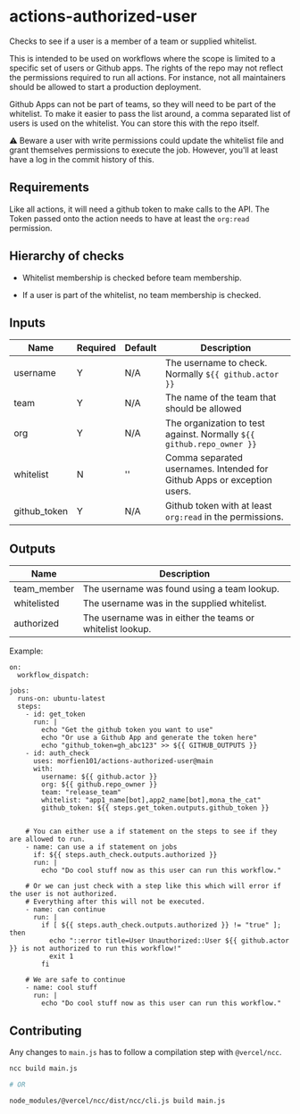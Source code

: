 # actions-authorized-user

Checks to see if a user is a member of a team or supplied whitelist.

This is intended to be used on workflows where the scope is limited to a specific set of users or Github apps.
The rights of the repo may not reflect the permissions required to run all actions.
For instance, not all maintainers should be allowed to start a production deployment.

Github Apps can not be part of teams, so they will need to be part of the whitelist.
To make it easier to pass the list around, a comma separated list of users is used on the whitelist.
You can store this with the repo itself.

:warning: Beware a user with write permissions could update the whitelist file and grant themselves permissions to execute the job.
However, you'll at least have a log in the commit history of this.

## Requirements

Like all actions, it will need a github token to make calls to the API.
The Token passed onto the action needs to have at least the `org:read` permission.

## Hierarchy of checks

- Whitelist membership is checked before team membership.

- If a user is part of the whitelist, no team membership is checked.

## Inputs

| Name         | Required | Default | Description                                                             |
| ------------ | -------- | ------- | ----------------------------------------------------------------------- |
| username     | Y        | N/A     | The username to check. Normally `${{ github.actor }}`                   |
| team         | Y        | N/A     | The name of the team that should be allowed                             |
| org          | Y        | N/A     | The organization to test against. Normally `${{ github.repo_owner }}`   |
| whitelist    | N        | ''      | Comma separated usernames. Intended for Github Apps or exception users. |
| github_token | Y        | N/A     | Github token with at least `org:read` in the permissions.               |

## Outputs

| Name        | Description                                               |
| ----------- | --------------------------------------------------------- |
| team_member | The username was found using a team lookup.               |
| whitelisted | The username was in the supplied whitelist.               |
| authorized  | The username was in either the teams or whitelist lookup. |

Example:

```
on:
  workflow_dispatch:

jobs:
  runs-on: ubuntu-latest
  steps:
    - id: get_token
      run: |
        echo "Get the github token you want to use"
        echo "Or use a Github App and generate the token here"
        echo "github_token=gh_abc123" >> ${{ GITHUB_OUTPUTS }}
    - id: auth_check
      uses: morfien101/actions-authorized-user@main
      with:
        username: ${{ github.actor }}
        org: ${{ github.repo_owner }}
        team: "release_team"
        whitelist: "app1_name[bot],app2_name[bot],mona_the_cat"
        github_token: ${{ steps.get_token.outputs.github_token }}


    # You can either use a if statement on the steps to see if they are allowed to run.
    - name: can use a if statement on jobs
      if: ${{ steps.auth_check.outputs.authorized }}
      run: |
        echo "Do cool stuff now as this user can run this workflow."

    # Or we can just check with a step like this which will error if the user is not authorized.
    # Everything after this will not be executed.
    - name: can continue
      run: |
        if [ ${{ steps.auth_check.outputs.authorized }} != "true" ]; then
          echo "::error title=User Unauthorized::User ${{ github.actor }} is not authorized to run this workflow!"
          exit 1
        fi

    # We are safe to continue
    - name: cool stuff
      run: |
        echo "Do cool stuff now as this user can run this workflow."
```

## Contributing

Any changes to `main.js` has to follow a compilation step with `@vercel/ncc`.

```sh
ncc build main.js

# OR

node_modules/@vercel/ncc/dist/ncc/cli.js build main.js
```
